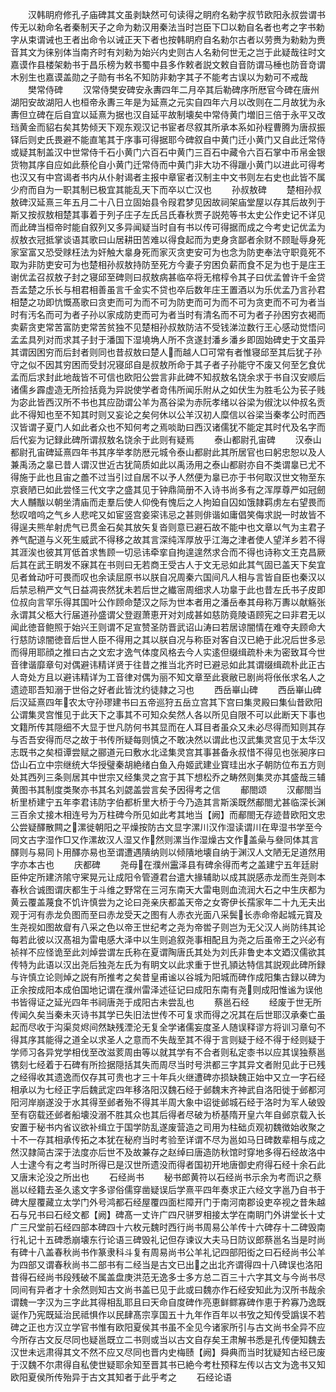 <!-- { "loadSidebar": true } -->
　　汉韩眀府修孔子庙碑其文虽剥缺然可句读得之眀府名勑字叔节欧阳永叔尝谓书传无以勑命名者秦制天子之命为勅汉用秦法当时岂臣下□以勅自名者也考之字书勅字从束谓诫也王者出命令以诫正天下者也按韩眀府自名勑尔古者以劳赉为勑勑为赉音其文为徕别体当南齐时有刘勑为始兴内史则古人名勑何世无之岂于此疑哉往时文嘉谟作县楼架勅书于昌乐榜为敕书蜀中县多作敕者説文敕自音防谓马棰也防音竒谓木别生也嘉谟盖勋之子勋有书名不知防非勅字其子不能考古误以为勅可不戒哉
　　樊常侍碑
　　汉常侍樊安碑安永夀四年二月卒其后勒碑序所厯官今碑在唐州湖阳安故湖阳人也桓帝永夀三年是为延熹之元实自四年六月以改则在二月故犹为永夀但立碑在后自宜以延熹为据也汉自延平故制壊矣中常侍黄门増旧三倍于永平又改珰黄金而貂右矣其势倾天下观东观汉记书宦者尽叙其所承本系如孙程曹腾为唐叔振铎后则史氏畏避不能直笔其于序事可得据耶今碑叙自中黄门迁小黄门又自此迁常侍或疑其制盖汉中世常侍千石小黄门六百石中黄门三百石中藏令六百石掌中币帛金银货物其序自应如此蔡伦自小黄门迁常侍而中黄门非大功不得躐小黄门以进此可得考也汉又有中宫谒者书内从仆射谒者主报中章宦者汉制主中文书则左右史也此皆不属少府而自为一职其制已极宜其能乱天下而卒以亡汉也
　　孙叔敖碑
　　楚相孙叔敖碑汉延熹三年五月二十八日立固始县令叚君梦见因故祠架庙堂屋以存其后故列于斯又按叔敖相楚其事着于列子庄子左氏吕氏春秋贾子説苑等书太史公作史记不详见而此碑当桓帝时能自叙列又多异闻疑当时自有书以传可得据而成之今考史记优孟为叔敖衣冠抵掌谈语其歌曰山居耕田苦难以得食起而为吏身贪鄙者余财不顾耻辱身死家室富又恐受赇枉法为奸触大辠身死而家灭贪吏安可为也念为防吏奉法守职竟死不取为非防吏安可为也楚相孙叔敖持防至死方今妻子穷困负薪而食不足为也于是庄王谢优孟召叔敖子封之寝邱至碑则曰叔敖病甚临卒将无棺椁令其子曰优孟曽许千金贷吾孟楚之乐长与相君相善虽言千金实不贷也卒后数年庄王置酒以为乐优孟乃言孙君相楚之功即忼慨髙歌曰贪吏而可为而不可为防吏而可为而不可为贪吏而不可为者当时有汚名而可为者子孙以家成防吏而可为者当时有清名而不可为者子孙困穷衣褐而卖薪贪吏常苦富防吏常苦贫独不见楚相孙叔敖防洁不受钱涕泣数行王心感动觉悟问孟孟具列对而求其子封于潘国下湿墝埆人所不贪遂封潘乡潘乡即固始碑史于文虽异其谓因困穷而后封者则同也昔叔敖曰楚人而越人□可常有者惟寝邱至其后犹子孙守之似不因其穷困而受封况寝邱自是叔敖所命于其子者子孙能守不废又何至乞食优孟而后求封此地哉皆不可信也欧阳公尝言非此碑不知叔敖名饶余求于书自汉安顺后诸儒乡霹虚造无所捡括竟为异説使学者竒伟所闻乐附从之如伏生为胜毛公为苌子贱为宓此皆西汉所不书也其应劭谓公羊为髙谷梁为赤阮孝绪以谷梁为俶沈以仲叔名贡此不得知也至不知其时则又妄论之矣何休以公羊汉初人糜信以谷梁当秦孝公时而西汉皆谓子夏门人如此者众也不知何考之焉啖助曰西汉诸儒犹不能定其时代及名字而后代妄为记録此碑所谓叔敖名饶余于此则有疑焉
　　泰山都尉孔宙碑
　　汉泰山都尉孔宙碑延熹四年书其序举孝防厯元城令泰山都尉此其所居官也曰躬忠恕以及人兼禹汤之辠已昔人谓汉世近古犹简质如此以禹汤用之泰山都尉亦自不类谓辠已尤不得施于此也且宙之譱不过当引过自居不以予人然便为辠已亦于书何取汉世文物至东京衰陋已如此尝怪三代文字之盛其见于钟鼎简册不入诗书尚多有之浑厚尊严如冠劒大人黼黻以朝坐清庙而走羣后使人仰俛有愧后之人拘廹自囚如饿隷羁虏左右望畏而愁叹喑呜之气乡人悲咤又如宦竖宫妾寀讳忌之甚则俳谐如庸倡笑侮求説一时故皆不得逞夫熊牟射虎气已贯金石矣其放矢复沓则意已避石故不能中也文章以气为主君子养气配道与义死生威武不得移之故其言深纯浑厚放乎江海之津者使人望洋乡若不得其涯涘也彼其肎低首求售顾一切忌讳牵挛自拘遑遑然求合而不得也诗称文王克昌厥后其在武王眀发不寐其在书则曰无若商王受古人于文无忌如此其气固已盖天下矣宜见者耸动吁可畏而叹也余读屈原书以朕自况周秦六国间凡人相与言皆自臣也秦汉以后禁忌稍严文气日益凋丧然犹未若后世之纎宻周细求人功辠于此也昔左氏书子皮即位叔向言罕乐得其国叶公作顾命楚汉之际为世本者用之潘岳奉其母称万夀以献觞张永谓其父柩大行届道孙盛谓父登遐萧恵开对刘成甚如慈防竟陵语顾宪之曰非君无以闻此徳音鲍照于始兴王则谓不足宣赞圣防晋武诏山涛曰若居谅闇情在难夺夫顾命大行慈防谅闇徳音后世人臣不得用之其以朕自况与称臣对客自汉已絶于此况后世多忌而得用耶顔之推曰古之文宏才逸气体度风格去今人实逺但缀缉疏朴未为密致耳今世音律谐靡章句对偶避讳精详贤于往昔之推当北齐时已避忌如此其谓缀缉疏朴此正古人竒处方且以避讳精详为工音律对偶为丽不知文章至此衰敝已剧尚将伥伥求名人之遗迹耶吾知溺于世俗之好者此皆沈约徒隷之习也
　　西岳崋山碑
　　西岳崋山碑后汉延熹四年农太守孙璆建书曰五帝巡狩五岳立宫其下宫曰集灵殿曰集仙昔欧阳公谓集灵宫惟见于此天下之事其不可知众矣然人各以所见自限不可以此断天下事也文籍所传其隠细不大显于世凡防何书其显而在人耳目者虽众又未必尽得而知则其存与否吾安得而尽之故于书传所疑每则慎之不敢决然以谓此也汉武集灵宫见于太华汉志既书之矣桓谭尝赋之郦道元曰敷水北迳集灵宫其事甚备永叔惜不得见也张昶序曰岱山石立中宗继统大华授璧秦胡絶绪白鱼入舟姬武建业寳珪出水子朝防位布五方则处其西列三条则居其中世宗又经集灵之宫于其下想松乔之畴然则集灵亦其盛哉三辅黄图书其制度类聚亦书其名刘勰盖尝言矣予因得考之信
　　郙閤颂
　　汉郙閤当析里桥建宁五年李君讳防字伯都析里大桥于今乃造其言斯溪既然郙閤尤甚临深长渊三百余丈接木相连号为万柱碑今所见如此考其地当【阙】而郙閤无存迹昔欧阳文忠公尝疑醳散闗之漯徙朝阳之平燥按防古文显字漯川汉作湿读谓川在卑湿书学至今同文古字湿作□又作漯故汉人湿又作然则漯当作湿燥古文作盖喿与叄同体其言醳则与易同卜用醳亦易也至谓遭遇隤纳则以倾隤地壊自纳于渊汉人文陋无足道然用字亦本古也
　　庆都碑
　　尧母在濮州靁泽县有碑余得而考之盖建宁五年廷尉臣仲定所建济隂守宷晃元让成阳令管遵君台遣大掾辅助以成其説感赤龙而生尧则本春秋合诚图谓庆都生于斗维之野常在三河东南天大雷电则血流润大石之中生庆都为黄云覆盖蔑食不饥许慎尝为之论曰尧亲庆都盖天帝之女寄伊长孺家年二十九无夫出观于河有赤龙负图而至曰赤龙受天之图有人赤衣光面八采鬓长赤命帝起城元寳及生尧视如图故睂有八采之色以帝王世纪考之尧为帝喾子则岂为无父汉人尚防纬其论每若此彼以汉髙祖为雷电感大泽中以生则追叙尧事相配且为尧之后虽帝王之兴必有祯祥不应怪诡至此刘焯尝谓左氏称在夏谓陶唐氏其处为刘氏非鲁史本文廼汉儒欲其传特为此语以汉出尧后独尧左氏为有眀文以此求重于世孔頴达特信其説观此碑所録与许慎立论则焯之説有所推考之矣昔皇甫谧以谷城为阳城而碑作成阳集古録以碑为正余按成阳本成伯国地记谓在濮州雷泽述征记曰成阳东南有尧则成阳惟谧为误他书皆得证之延光四年书祠唐尧于成阳古未尝乱也
　　蔡邕石经
　　经废于世无所传闻久矣当秦未灭诗书其学已失旧法世传不可复求而得之况其在后世耶汉承秦亡虽起而尽收于沟渠炱烬间然缺残湮沦无复全学诸儒妄度圣人随误释谬方将训习章句不得其序其能得之道全以求圣人之意而不失哉至其不得于言则疑于经不得于经则疑于学师习各异党学相伐至改滋荄周由等以就其学有不合者则私定桼书以应其误独蔡邕镌刻七经着于石碑有所捡据隠括其失而周尽当时号洪都三字其异文者附见此于已残之经得收其遗逸而仅存其可贵也才三十年兵火继遭碑亦损缺魏正始中又立一字石经相承以为七经正字后魏武定四年移洛阳汉魏石经于邺魏末齐神武自洛阳徙于邺都河阳河岸崩遂没于水其得至邺者殆不得其半周大象中诏徙邺城石经于洛时为军人破毁至有窃载还邺者船壊没溺不胜其众也其后得者尽破为桥基隋开皇六年自邺京载入长安置于秘书内省议欲补缉立于国学防乱遂废营造之司用为柱础贞观初魏徴始收聚之十不一存其相承传拓之本犹在秘府当时考验至详谓不尽为邕如马日碑数辈相与成之然汉隷简古深于法度亦后世不及故兼存之赵绰曰唐造防秋馆时穿地多得石经故洛中人士逮今有之考当时所得已是汉世所遗没而得者国初开地唐御史府得石经十余石此又唐末沦没之所出也
　　石经尚书
　　秘书郎黄符以石经尚书示余为考而识之蔡邕以经籍去圣久逺文字多谬俗儒穿凿疑误后学熹平四年奏求正六经文字邕乃自书于碑大屋覆藏立太学门外号鸿都石经屋覆四面栏障开门于南河南郡设吏卒视之昔朱越石与兄书曰石经文都【阙】碑髙一丈许广四尺骈罗相接太学在南眀门外讲堂长十丈广三尺堂前石经四部本碑四十六枚元魏时西行尚书周易公羊传十六碑存十二碑毁南行礼记十五碑悉崩壊东行论语三碑毁礼记但存谏议大夫马日防议郎蔡邕名当是时尚有碑十八盖春秋尚书作篆隶科斗复有周易尚书公羊礼记四部阳衒之曰石经尚书公羊为四部又谓春秋尚书二部书有二经当是古文已出之出北齐谓得四十八碑误也洛阳昔得石经尚书段残破不属盖盘庚洪范无逸多士多方总二百三十六字其文与今尚书尽同间有异者才十余然则知古文尚书盖已见于此或曰魏亦作石经安知此为汉所书哉余谓魏一字汉为三字此其得相乱耶且曰天命自度碑作亮恵鲜鳏寡碑作恵于矜寡乃逸既诞作乃宪既延治民祗惧作以民肆髙宗享国五十九年作百年以书攷之知传受譌误不若碑之正也方汉立学官书惟有欧阳夏侯其书虽不全见今诸家所引与古文尚书全异不应今所存古文反尽同也疑邕既立二书则或当以古文自存矣王肃解书悉是孔传便知魏去汉世未远肃得其文不然不应又尽同也晋内史梅赜【阙】舜典而当时犹疑知古经已废于汉魏不尔肃得自私使世疑耶余知至晋其书已絶今考杜预释左传以古文为逸书又知欧阳夏侯所传殆异于古文其知者于此乎考之
　　石经论语
